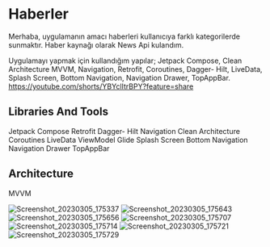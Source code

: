 # Haberler
Merhaba, uygulamanın amacı haberleri kullanıcıya farklı kategorilerde sunmaktır. Haber kaynağı olarak News Api kulandım.

Uygulamayı yapmak için kullandığım yapılar; Jetpack Compose, Clean Architecture MVVM, Navigation, Retrofit, Coroutines, Dagger- Hilt, LiveData, Splash Screen, Bottom Navigation, Navigation Drawer, TopAppBar.
https://youtube.com/shorts/YBYclItrBPY?feature=share

Libraries And Tools
----------------------------------------------------------------------------------------------------------------------------------------------------------------------
Jetpack Compose
Retrofit
Dagger- Hilt
Navigation
Clean Architecture
Coroutines
LiveData
ViewModel
Glide
Splash Screen
Bottom Navigation
Navigation Drawer
TopAppBar

Architecture
-----------------------------------------------------------------------------------------------------------------------------------------------------------------------
MVVM


![Screenshot_20230305_175337](https://user-images.githubusercontent.com/112124373/222973706-893ed7d7-6aaa-4632-8297-c64a1f3b6319.png)
![Screenshot_20230305_175643](https://user-images.githubusercontent.com/112124373/222973708-090d4343-0896-488c-b067-f209d80cc87b.png)
![Screenshot_20230305_175656](https://user-images.githubusercontent.com/112124373/222973719-431ea4c2-9715-49db-a0d7-d71feb38ae1c.png)
![Screenshot_20230305_175707](https://user-images.githubusercontent.com/112124373/222973725-76b02b60-7fe3-48d3-95f3-214cb1db44aa.png)
![Screenshot_20230305_175714](https://user-images.githubusercontent.com/112124373/222973730-d38b5a20-24d4-4375-961b-0c539364b2dd.png)
![Screenshot_20230305_175721](https://user-images.githubusercontent.com/112124373/222973732-e8388caa-2071-4343-8809-d2657012bf23.png)
![Screenshot_20230305_175729](https://user-images.githubusercontent.com/112124373/222973734-0248e9b3-b9f5-41da-98b8-b76ae55f1086.png)
